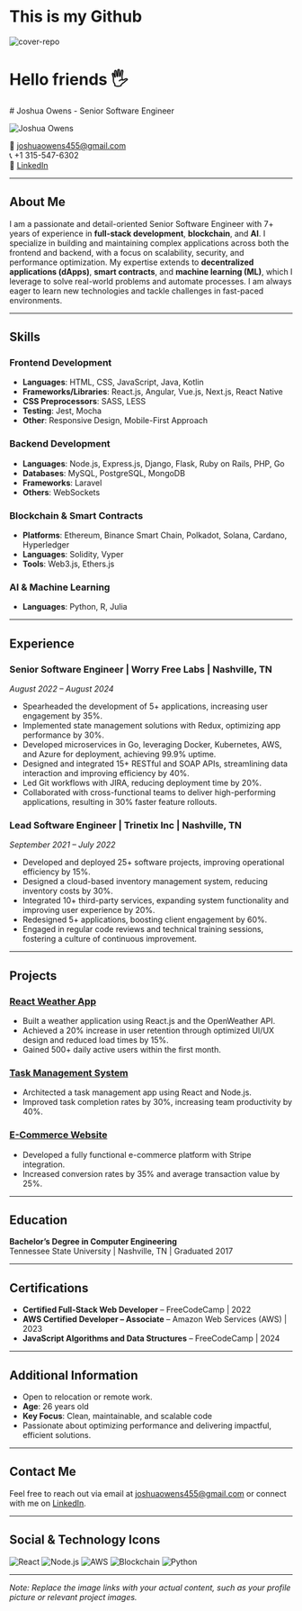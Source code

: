 # This is my Github
![cover-repo](https://github.com/user-attachments/assets/7dfc78ae-c9e0-4227-b334-a7f8a962d75c)
<h1>Hello friends 🖐️</h1>
# Joshua Owens - Senior Software Engineer

![Joshua Owens](https://example.com/path-to-your-image.jpg) <!-- Replace with your image URL -->
  
📧 [joshuaowens455@gmail.com](mailto:joshuaowens455@gmail.com)  
📞 +1 315-547-6302  
🔗 [LinkedIn](https://www.linkedin.com/in/joshua-owens-3a6771350/)

---

## About Me

I am a passionate and detail-oriented Senior Software Engineer with 7+ years of experience in **full-stack development**, **blockchain**, and **AI**. I specialize in building and maintaining complex applications across both the frontend and backend, with a focus on scalability, security, and performance optimization. My expertise extends to **decentralized applications (dApps)**, **smart contracts**, and **machine learning (ML)**, which I leverage to solve real-world problems and automate processes. I am always eager to learn new technologies and tackle challenges in fast-paced environments.

---

## Skills

### Frontend Development
- **Languages**: HTML, CSS, JavaScript, Java, Kotlin
- **Frameworks/Libraries**: React.js, Angular, Vue.js, Next.js, React Native
- **CSS Preprocessors**: SASS, LESS
- **Testing**: Jest, Mocha
- **Other**: Responsive Design, Mobile-First Approach

### Backend Development
- **Languages**: Node.js, Express.js, Django, Flask, Ruby on Rails, PHP, Go
- **Databases**: MySQL, PostgreSQL, MongoDB
- **Frameworks**: Laravel
- **Others**: WebSockets

### Blockchain & Smart Contracts
- **Platforms**: Ethereum, Binance Smart Chain, Polkadot, Solana, Cardano, Hyperledger
- **Languages**: Solidity, Vyper
- **Tools**: Web3.js, Ethers.js

### AI & Machine Learning
- **Languages**: Python, R, Julia

---

## Experience

### Senior Software Engineer | Worry Free Labs | Nashville, TN  
*August 2022 – August 2024*
- Spearheaded the development of 5+ applications, increasing user engagement by 35%.
- Implemented state management solutions with Redux, optimizing app performance by 30%.
- Developed microservices in Go, leveraging Docker, Kubernetes, AWS, and Azure for deployment, achieving 99.9% uptime.
- Designed and integrated 15+ RESTful and SOAP APIs, streamlining data interaction and improving efficiency by 40%.
- Led Git workflows with JIRA, reducing deployment time by 20%.
- Collaborated with cross-functional teams to deliver high-performing applications, resulting in 30% faster feature rollouts.

### Lead Software Engineer | Trinetix Inc | Nashville, TN  
*September 2021 – July 2022*
- Developed and deployed 25+ software projects, improving operational efficiency by 15%.
- Designed a cloud-based inventory management system, reducing inventory costs by 30%.
- Integrated 10+ third-party services, expanding system functionality and improving user experience by 20%.
- Redesigned 5+ applications, boosting client engagement by 60%.
- Engaged in regular code reviews and technical training sessions, fostering a culture of continuous improvement.

---

## Projects

### [React Weather App](https://github.com/yourusername/react-weather-app)
- Built a weather application using React.js and the OpenWeather API.
- Achieved a 20% increase in user retention through optimized UI/UX design and reduced load times by 15%.
- Gained 500+ daily active users within the first month.

### [Task Management System](https://github.com/yourusername/task-management-system)
- Architected a task management app using React and Node.js.
- Improved task completion rates by 30%, increasing team productivity by 40%.

### [E-Commerce Website](https://github.com/yourusername/e-commerce-website)
- Developed a fully functional e-commerce platform with Stripe integration.
- Increased conversion rates by 35% and average transaction value by 25%.

---

## Education

**Bachelor’s Degree in Computer Engineering**  
Tennessee State University | Nashville, TN | Graduated 2017

---

## Certifications

- **Certified Full-Stack Web Developer** – FreeCodeCamp | 2022
- **AWS Certified Developer – Associate** – Amazon Web Services (AWS) | 2023
- **JavaScript Algorithms and Data Structures** – FreeCodeCamp | 2024

---

## Additional Information

- Open to relocation or remote work.
- **Age**: 26 years old
- **Key Focus**: Clean, maintainable, and scalable code
- Passionate about optimizing performance and delivering impactful, efficient solutions.

---

## Contact Me

Feel free to reach out via email at [joshuaowens455@gmail.com](mailto:joshuaowens455@gmail.com) or connect with me on [LinkedIn](https://www.linkedin.com/in/joshua-owens-3a6771350/).

---

## Social & Technology Icons
![React](https://img.shields.io/badge/React-61DAFB?style=for-the-badge&logo=react&logoColor=black)
![Node.js](https://img.shields.io/badge/Node.js-339933?style=for-the-badge&logo=node.js&logoColor=white)
![AWS](https://img.shields.io/badge/AWS-232F3E?style=for-the-badge&logo=amazonaws&logoColor=white)
![Blockchain](https://img.shields.io/badge/Ethereum-3C3C3D?style=for-the-badge&logo=ethereum&logoColor=white)
![Python](https://img.shields.io/badge/Python-3776AB?style=for-the-badge&logo=python&logoColor=white)

---

*Note: Replace the image links with your actual content, such as your profile picture or relevant project images.*

